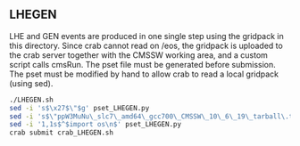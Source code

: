 ## LHEGEN

LHE and GEN events are produced in one single step using the gridpack in this directory. 
Since crab cannot read on /eos, the gridpack is uploaded to the crab server together with the CMSSW working area, and a custom script calls cmsRun. 
The pset file must be generated before submission. 
The pset must be modified by hand to allow crab to read a local gridpack (using sed). 

```bash
./LHEGEN.sh
sed -i 's$\x27$\"$g' pset_LHEGEN.py
sed -i 's$\"ppW3MuNu\_slc7\_amd64\_gcc700\_CMSSW\_10\_6\_19\_tarball\.tar\.xz\"$os\.path\.abspath(\"ppW3MuNu\_slc7\_amd64\_gcc700\_CMSSW\_10\_6\_19\_tarball\.tar\.xz\")$g' pset_LHEGEN.py
sed -i '1,1s$^$import os\n$' pset_LHEGEN.py
crab submit crab_LHEGEN.sh
```